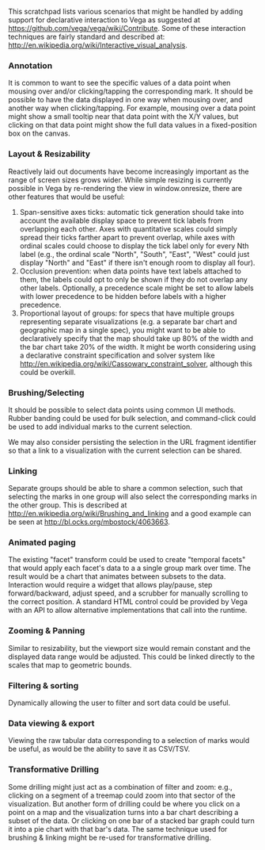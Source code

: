 This scratchpad lists various scenarios that might be handled by adding support for declarative interaction to Vega as suggested at https://github.com/vega/vega/wiki/Contribute. Some of these interaction techniques are fairly standard and described at: http://en.wikipedia.org/wiki/Interactive_visual_analysis.

### Annotation

It is common to want to see the specific values of a data point when mousing over and/or clicking/tapping the corresponding mark. It should be possible to have the data displayed in one way when mousing over, and another way when clicking/tapping. For example, mousing over a data point might show a small tooltip near that data point with the X/Y values, but clicking on that data point might show the full data values in a fixed-position box on the canvas.

### Layout & Resizability

Reactively laid out documents have become increasingly important as the range of screen sizes grows wider. While simple resizing is currently possible in Vega by re-rendering the view in window.onresize, there are other features that would be useful:

1. Span-sensitive axes ticks: automatic tick generation should take into account the available display space to prevent tick labels from overlapping each other. Axes with quantitative scales could simply spread their ticks farther apart to prevent overlap, while axes with ordinal scales could choose to display the tick label only for every Nth label (e.g., the ordinal scale "North", "South", "East", "West" could just display "North" and "East" if there isn't enough room to display all four).
2. Occlusion prevention: when data points have text labels attached to them, the labels could opt to only be shown if they do not overlap any other labels. Optionally, a precedence scale might be set to allow labels with lower precedence to be hidden before labels with a higher precedence.
3. Proportional layout of groups: for specs that have multiple groups representing separate visualizations (e.g. a separate bar chart and geographic map in a single spec), you might want to be able to declaratively specify that the map should take up 80% of the width and the bar chart take 20% of the width. It might be worth considering using a declarative constraint specification and solver system like http://en.wikipedia.org/wiki/Cassowary_constraint_solver, although this could be overkill.

### Brushing/Selecting

It should be possible to select data points using common UI methods. Rubber banding could be used for bulk selection, and command-click could be used to add individual marks to the current selection.

We may also consider persisting the selection in the URL fragment identifier so that a link to a visualization with the current selection can be shared.

### Linking

Separate groups should be able to share a common selection, such that selecting the marks in one group will also select the corresponding marks in the other group. This is described at http://en.wikipedia.org/wiki/Brushing_and_linking and a good example can be seen at http://bl.ocks.org/mbostock/4063663.

### Animated paging

The existing "facet" transform could be used to create "temporal facets" that would apply each facet's data to a a single group mark over time. The result would be a chart that animates between subsets to the data. Interaction would require a widget that allows play/pause, step forward/backward, adjust speed, and a scrubber for manually scrolling to the correct position. A standard HTML control could be provided by Vega with an API to allow alternative implementations that call into the runtime.

### Zooming & Panning

Similar to resizability, but the viewport size would remain constant and the displayed data range would be adjusted. This could be linked directly to the scales that map to geometric bounds.

### Filtering & sorting

Dynamically allowing the user to filter and sort data could be useful.

### Data viewing & export

Viewing the raw tabular data corresponding to a selection of marks would be useful, as would be the ability to save it as CSV/TSV.

### Transformative Drilling

Some drilling might just act as a combination of filter and zoom: e.g., clicking on a segment of a treemap could zoom into that sector of the visualization. But another form of drilling could be where you click on a point on a map and the visualization turns into a bar chart describing a subset of the data. Or clicking on one bar of a stacked bar graph could turn it into a pie chart with that bar's data. The same technique used for brushing & linking might be re-used for transformative drilling.

